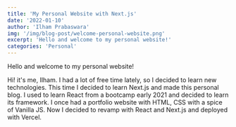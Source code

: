 ```yaml
---
title: 'My Personal Website with Next.js'
date: '2022-01-10'
author: 'Ilham Prabaswara'
img: '/img/blog-post/welcome-personal-website.png'
excerpt: 'Hello and welcome to my personal website!'
categories: 'Personal'
---
```


Hello and welcome to my personal website!

Hi! it's me, Ilham. I had a lot of free time lately, so I decided to learn new technologies. This time I decided to learn Next.js and made this personal blog.
I used to learn React from a bootcamp early 2021 and decided to learn its framework. I once had a portfolio website with HTML, CSS with a spice of Vanilla JS.
Now I decided to revamp with React and Next.js and deployed with Vercel.
